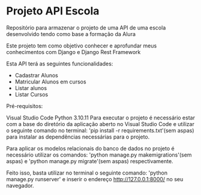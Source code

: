 # Projeto API Escola
Repositório para armazenar o projeto de uma API de uma escola desenvolvido tendo como base a formação da Alura

Este projeto tem como objetivo conhecer e aprofundar meus conhecimentos com Django e Django Rest Framework

Esta API terá as seguintes funcionalidades:

- Cadastrar Alunos
- Matricular Alunos em cursos
- Listar alunos
- Listar Cursos

Pré-requisitos:

Visual Studio Code
Python 3.10.11
Para executar o projeto é necessário estar com a base do diretório da aplicação aberto no Visual Studio Code e utilizar o seguinte comando no terminal: 'pip install -r requirements.txt'(sem aspas) para instalar as dependências necessárias para o projeto.

Para aplicar os modelos relacionais do banco de dados no projeto é necessário utilizar os comandos: 'python manage.py makemigrations'(sem aspas) e 'python manage.py migrate'(sem aspas) respectivamente.

Feito isso, basta utilizar no terminal o seguinte comando: 'python manage.py runserver' e inserir o endereço http://127.0.0.1:8000/ no seu navegador.
